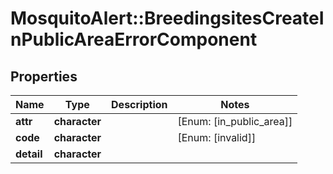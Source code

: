# MosquitoAlert::BreedingsitesCreateInPublicAreaErrorComponent


## Properties
Name | Type | Description | Notes
------------ | ------------- | ------------- | -------------
**attr** | **character** |  | [Enum: [in_public_area]] 
**code** | **character** |  | [Enum: [invalid]] 
**detail** | **character** |  | 


